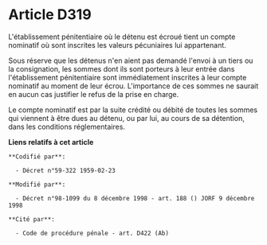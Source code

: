 # Article D319

L'établissement pénitentiaire où le détenu est écroué tient un compte nominatif où sont inscrites les valeurs pécuniaires lui
appartenant. 

Sous réserve que les détenus n'en aient pas demandé l'envoi à un tiers ou la consignation, les sommes dont ils sont porteurs
à leur entrée dans l'établissement pénitentiaire sont immédiatement inscrites à leur compte nominatif au moment de leur
écrou. L'importance de ces sommes ne saurait en aucun cas justifier le refus de la prise en charge. 

Le compte nominatif est par la suite crédité ou débité de toutes les sommes qui viennent à être dues au détenu, ou par lui,
au cours de sa détention, dans les conditions réglementaires.

**Liens relatifs à cet article**

	**Codifié par**:

	  - Décret n°59-322 1959-02-23

	**Modifié par**:

	  - Décret n°98-1099 du 8 décembre 1998 - art. 188 () JORF 9 décembre 1998

	**Cité par**:

	  - Code de procédure pénale - art. D422 (Ab)
